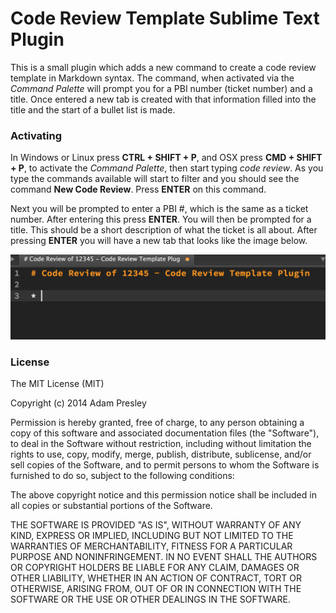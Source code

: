# Code Review Template Sublime Text Plugin

This is a small plugin which adds a new command to create a code review template in Markdown syntax. The command, when activated via the *Command Palette* will prompt you for a PBI number (ticket number) and a title. Once entered a new tab is created with that information filled into the title and the start of a bullet list is made.

### Activating

In Windows or Linux press **CTRL + SHIFT + P**, and OSX press **CMD + SHIFT + P**, to activate the *Command Palette*, then start typing *code review*. As you type the commands available will start to filter and you should see the command **New Code Review**. Press **ENTER** on this command.

Next you will be prompted to enter a PBI #, which is the same as a ticket number. After entering this press **ENTER**. You will then be prompted for a title. This should be a short description of what the ticket is all about. After pressing **ENTER** you will have a new tab that looks like the image below.

![Screenshot](screenshot.png)

### License
The MIT License (MIT)

Copyright (c) 2014 Adam Presley

Permission is hereby granted, free of charge, to any person obtaining a copy
of this software and associated documentation files (the "Software"), to deal
in the Software without restriction, including without limitation the rights
to use, copy, modify, merge, publish, distribute, sublicense, and/or sell
copies of the Software, and to permit persons to whom the Software is
furnished to do so, subject to the following conditions:

The above copyright notice and this permission notice shall be included in all
copies or substantial portions of the Software.

THE SOFTWARE IS PROVIDED "AS IS", WITHOUT WARRANTY OF ANY KIND, EXPRESS OR
IMPLIED, INCLUDING BUT NOT LIMITED TO THE WARRANTIES OF MERCHANTABILITY,
FITNESS FOR A PARTICULAR PURPOSE AND NONINFRINGEMENT. IN NO EVENT SHALL THE
AUTHORS OR COPYRIGHT HOLDERS BE LIABLE FOR ANY CLAIM, DAMAGES OR OTHER
LIABILITY, WHETHER IN AN ACTION OF CONTRACT, TORT OR OTHERWISE, ARISING FROM,
OUT OF OR IN CONNECTION WITH THE SOFTWARE OR THE USE OR OTHER DEALINGS IN THE
SOFTWARE.

